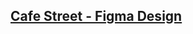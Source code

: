 ## [Cafe Street - Figma Design](https://www.figma.com/design/yTRWUhOzWtrkBTxsg13Wi6/Cafe-Street---E-Commerce-Landing-Page-(Community)?node-id=0-1&node-type=canvas&t=3moALKAwElpWdGfO-0)